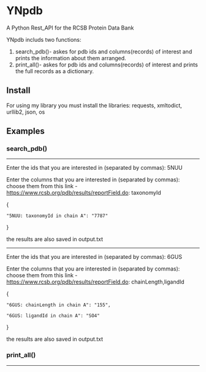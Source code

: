 # YNpdb
A Python Rest_API for the RCSB Protein Data Bank

YNpdb includs two functions:
1. search_pdb()- askes for pdb ids and columns(records) of interest 
                 and prints the information about them arranged.
2. print_all()- askes for pdb ids and columns(records) of interest 
                and prints the full records as a dictionary.
                

## Install
For using my library you must install the libraries: requests, xmltodict, urllib2, json, os
## Examples
### search_pdb()
---------------------------
Enter the ids that you are interested in (separated by commas): 5NUU

Enter the columns that you are interested in (separated by commas):
 choose them from this link - https://www.rcsb.org/pdb/results/reportField.do: taxonomyId

{

    "5NUU: taxonomyId in chain A": "7787"
    
}

the results are also saved in output.txt

-----------------------------

Enter the ids that you are interested in (separated by commas): 6GUS

Enter the columns that you are interested in (separated by commas):
 choose them from this link - https://www.rcsb.org/pdb/results/reportField.do: chainLength,ligandId

{

    "6GUS: chainLength in chain A": "155",
    
    "6GUS: ligandId in chain A": "SO4"
    
}

the results are also saved in output.txt


### print_all()
---------------------------

